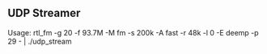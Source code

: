 ## UDP Streamer

Usage: rtl_fm  -g 20 -f 93.7M -M fm -s 200k -A fast -r 48k -l 0 -E deemp -p 29 - | ./udp_stream
